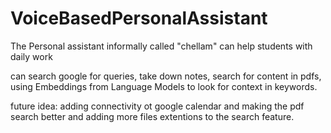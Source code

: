 # VoiceBasedPersonalAssistant

The Personal assistant informally called "chellam" can help students with daily work

can search google for queries,
take down notes,
search for content in pdfs, using Embeddings from Language Models to look for context in keywords.

future idea:
adding connectivity ot google calendar and making the pdf search better and adding more files extentions to the search feature.
